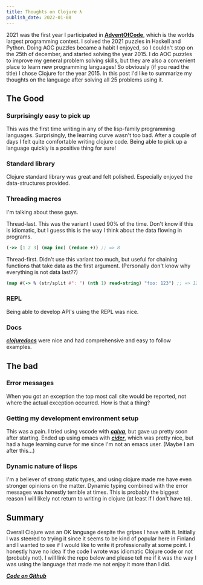 ```yaml
---
title: Thoughts on Clojure λ
publish_date: 2022-01-08
---
```


2021 was the first year I participated in [**AdventOfCode**](https://adventofcode.com/), which is the worlds largest programming contest. I solved the 2021 puzzles in Haskell and Python. Doing AOC puzzles became a habit I enjoyed, so I couldn't stop on the 25th of december, and started solving the year 2015. I do AOC puzzles to improve my general problem solving skills, but they are also a convenient place to learn new programming languages! So obviously (if you read the title) I chose Clojure for the year 2015. In this post I'd like to summarize my thoughts on the language after solving all 25 problems using it.

## The Good

### Surprisingly easy to pick up
This was the first time writing in any of the lisp-family programming languages. Surprisingly, the learning curve wasn't too bad. After a couple of days I felt quite comfortable writing clojure code. Being able to pick up a language quickly is a positive thing for sure!

### Standard library
Clojure standard library was great and felt polished. Especially enjoyed the data-structures provided.

### Threading macros
I'm talking about these guys.

Thread-last. This was the variant I used 90% of the time. Don't know if this is idiomatic, but I guess this is the way I think about the data flowing in programs.
```clojure
(->> [1 2 3] (map inc) (reduce +)) ;; => 8
```

Thread-first. Didn't use this variant too much, but useful for chaining functions that take data as the first argument. (Personally don't know why everything is not data last??)
```clojure
(map #(-> % (str/split #": ") (nth 1) read-string) "foo: 123") ;; => 123
```

### REPL
Being able to develop API's using the REPL was nice.

### Docs
[***clojuredocs***](https://clojuredocs.org/) were nice and had comprehensive and easy to follow examples.

## The bad

### Error messages
When you got an exception the top most call site would be reported, not where the actual exception occurred. How is that a thing?

### Getting my development environment setup
This was a pain. I tried using vscode with [***calva***](https://calva.io/), but gave up pretty soon after starting. Ended up using emacs with [***cider***](https://cider.mx/), which was pretty nice, but had a huge learning curve for me since I'm not an emacs user. (Maybe I am after this...)

### Dynamic nature of lisps
I'm a believer of strong static types, and using clojure made me have even stronger opinions on the matter. Dynamic typing combined with the error messages was honestly terrible at times. This is probably the biggest reason I will likely not return to writing in clojure (at least if I don't have to).

## Summary
Overall Clojure was an OK language despite the gripes I have with it. Initially I was steered to trying it since it seems to be kind of popular here in Finland and I wanted to see if I would like to write it professionally at some point. I honestly have no idea if the code I wrote was idiomatic Clojure code or not (probably not). I will link the repo below and please tell me if it was the way I was using the language that made me not enjoy it more than I did.

[***Code on Github***](https://github.com/japiirainen/aoc-2015)
